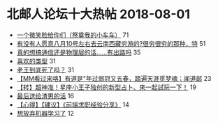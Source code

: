 # 北邮人论坛十大热帖 2018-08-01

- [一个微笑脸给你们（祭奠我的小车车）](https://bbs.byr.cn/article/Talking/6030959) 71
- [有没有人愿意八月10号左右去云南西藏穷游的?很穷很穷的那种，特](https://bbs.byr.cn/article/Travel/139741) 51
- [真的想搞通信还是物理层的话......有出路吗](https://bbs.byr.cn/article/Communications/27951) 35
- [喜欢的类型](https://bbs.byr.cn/article/Picture/3217794) 31
- [老王到底死了吗？](https://bbs.byr.cn/article/Joke/726124) 31
- [【MM看过来咯】有道是"年过弱冠又五春，踏遍天涯觅梦魂；闻道邮](https://bbs.byr.cn/article/Friends/1882953) 23
- [【转】超神准！星座小王子独创的新型占卜、來一起試玩一下！](https://bbs.byr.cn/article/Constellations/326533) 19
- [最后送给渣男的话](https://bbs.byr.cn/article/Feeling/3067227) 16
- [【心得】【建议】《前端求职经验分享》](https://bbs.byr.cn/article/JavaScript/4049) 14
- [想放弃机器学习了](https://bbs.byr.cn/article/ML_DM/30735) 12


